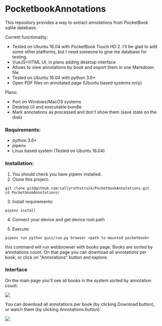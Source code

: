 # PocketbookAnnotations

This repository provides a way to extract annotations from PocketBook sqlite database.

Current functionality:

* Tested on Ubuntu 16.04 with PocketBook Touch HD 2. I'll be glad to add some other platforms, but I need someone to give me database for testing.
* VueJS+HTML UI, in plans adding desktop interface 
* Allows to view annotations by book and export them in one Markdown file
* Tested on Ubuntu 16.04 with python 3.6+
* Open PDF files on annotated page (Ubuntu based systems only)

Plans:

* Port on Windows/MacOS systems
* Desktop UI and executable bundle
* Mark annotations as processed and don't show them (save state on the disk)

### Requirements:

* python 3.6+
* pipenv
* Linux based system (Tested on Ubuntu 16.04)

### Installation:

1. You should check you have pipenv installed.
2. Clone this project:
```
git clone git@github.com:sallyruthstruik/PocketbookAnnotations.git
cd PocketbookAnnotations/
``` 
3. Install requirements: 
```
pipenv install
```

4. Connect your device and get device root path

5. Execute:
```
pipenv run python guis/run.py browser <path to mounted pocketbook>
```

this command will run webbrowser with books page. Books are sorted by annotations count. On that page you can download all annotations per book, or click on "Annorations" button and explore.

### Interface

On the main page you'll see all books in the system sorted by annotation count:

![](http://wwwscr.digitalaccess.ru/screen-20181211-961f0.jpg)

You can download all annotations per book (by clicking Download button), or watch them (by clicking Annotations button):

![](http://wwwscr.digitalaccess.ru/screen-20181211-4eacb.jpg)
